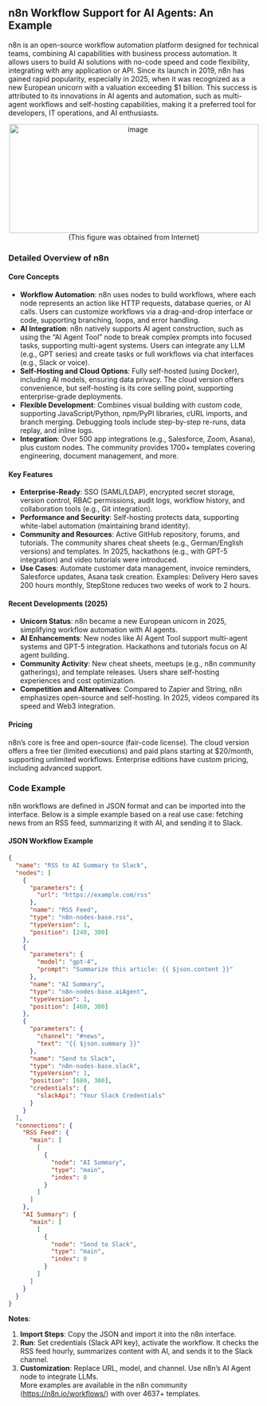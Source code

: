 ## n8n Workflow Support for AI Agents: An Example
n8n is an open-source workflow automation platform designed for technical teams, combining AI capabilities with business process automation. It allows users to build AI solutions with no-code speed and code flexibility, integrating with any application or API. Since its launch in 2019, n8n has gained rapid popularity, especially in 2025, when it was recognized as a new European unicorn with a valuation exceeding $1 billion. This success is attributed to its innovations in AI agents and automation, such as multi-agent workflows and self-hosting capabilities, making it a preferred tool for developers, IT operations, and AI enthusiasts.
<div align="center">
<img width="500" height="218" alt="image" src="https://github.com/user-attachments/assets/2dc03944-10e9-475d-b377-22f696c6839d" />
</div>

<div align="center">
(This figure was obtained from Internet)
</div>

### Detailed Overview of n8n
#### Core Concepts
- **Workflow Automation**: n8n uses nodes to build workflows, where each node represents an action like HTTP requests, database queries, or AI calls. Users can customize workflows via a drag-and-drop interface or code, supporting branching, loops, and error handling.
- **AI Integration**: n8n natively supports AI agent construction, such as using the “AI Agent Tool” node to break complex prompts into focused tasks, supporting multi-agent systems. Users can integrate any LLM (e.g., GPT series) and create tasks or full workflows via chat interfaces (e.g., Slack or voice).
- **Self-Hosting and Cloud Options**: Fully self-hosted (using Docker), including AI models, ensuring data privacy. The cloud version offers convenience, but self-hosting is its core selling point, supporting enterprise-grade deployments.
- **Flexible Development**: Combines visual building with custom code, supporting JavaScript/Python, npm/PyPI libraries, cURL imports, and branch merging. Debugging tools include step-by-step re-runs, data replay, and inline logs.
- **Integration**: Over 500 app integrations (e.g., Salesforce, Zoom, Asana), plus custom nodes. The community provides 1700+ templates covering engineering, document management, and more.

#### Key Features
- **Enterprise-Ready**: SSO (SAML/LDAP), encrypted secret storage, version control, RBAC permissions, audit logs, workflow history, and collaboration tools (e.g., Git integration).
- **Performance and Security**: Self-hosting protects data, supporting white-label automation (maintaining brand identity).
- **Community and Resources**: Active GitHub repository, forums, and tutorials. The community shares cheat sheets (e.g., German/English versions) and templates. In 2025, hackathons (e.g., with GPT-5 integration) and video tutorials were introduced.
- **Use Cases**: Automate customer data management, invoice reminders, Salesforce updates, Asana task creation. Examples: Delivery Hero saves 200 hours monthly, StepStone reduces two weeks of work to 2 hours.

#### Recent Developments (2025)
- **Unicorn Status**: n8n became a new European unicorn in 2025, simplifying workflow automation with AI agents.
- **AI Enhancements**: New nodes like AI Agent Tool support multi-agent systems and GPT-5 integration. Hackathons and tutorials focus on AI agent building.
- **Community Activity**: New cheat sheets, meetups (e.g., n8n community gatherings), and template releases. Users share self-hosting experiences and cost optimization.
- **Competition and Alternatives**: Compared to Zapier and String, n8n emphasizes open-source and self-hosting. In 2025, videos compared its speed and Web3 integration.

#### Pricing
n8n’s core is free and open-source (fair-code license). The cloud version offers a free tier (limited executions) and paid plans starting at $20/month, supporting unlimited workflows. Enterprise editions have custom pricing, including advanced support.

### Code Example
n8n workflows are defined in JSON format and can be imported into the interface. Below is a simple example based on a real use case: fetching news from an RSS feed, summarizing it with AI, and sending it to Slack.

#### JSON Workflow Example
```json
{
  "name": "RSS to AI Summary to Slack",
  "nodes": [
    {
      "parameters": {
        "url": "https://example.com/rss"
      },
      "name": "RSS Feed",
      "type": "n8n-nodes-base.rss",
      "typeVersion": 1,
      "position": [240, 300]
    },
    {
      "parameters": {
        "model": "gpt-4",
        "prompt": "Summarize this article: {{ $json.content }}"
      },
      "name": "AI Summary",
      "type": "n8n-nodes-base.aiAgent",
      "typeVersion": 1,
      "position": [460, 300]
    },
    {
      "parameters": {
        "channel": "#news",
        "text": "{{ $json.summary }}"
      },
      "name": "Send to Slack",
      "type": "n8n-nodes-base.slack",
      "typeVersion": 1,
      "position": [680, 300],
      "credentials": {
        "slackApi": "Your Slack Credentials"
      }
    }
  ],
  "connections": {
    "RSS Feed": {
      "main": [
        [
          {
            "node": "AI Summary",
            "type": "main",
            "index": 0
          }
        ]
      ]
    },
    "AI Summary": {
      "main": [
        [
          {
            "node": "Send to Slack",
            "type": "main",
            "index": 0
          }
        ]
      ]
    }
  }
}
```
**Notes**:  
1. **Import Steps**: Copy the JSON and import it into the n8n interface.  
2. **Run**: Set credentials (Slack API key), activate the workflow. It checks the RSS feed hourly, summarizes content with AI, and sends it to the Slack channel.  
3. **Customization**: Replace URL, model, and channel. Use n8n’s AI Agent node to integrate LLMs.  
More examples are available in the n8n community (https://n8n.io/workflows/) with over 4637+ templates.
